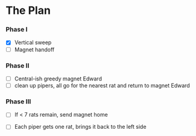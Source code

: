 # The Plan

### Phase I
- [x] Vertical sweep
- [ ] Magnet handoff

### Phase II
- [ ] Central-ish greedy magnet Edward
- [ ] clean up pipers, all go for the nearest rat and return to magnet Edward

### Phase III
- [ ] If < 7 rats remain, send magnet home
- [ ] Each piper gets one rat, brings it back to the left side

